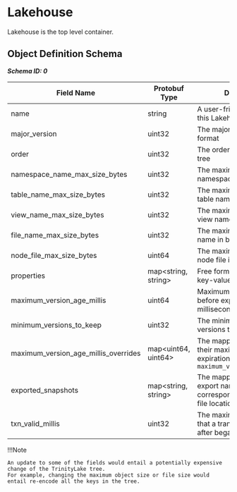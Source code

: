 # Lakehouse

Lakehouse is the top level container.

## Object Definition Schema

***Schema ID: 0***

| Field Name                           | Protobuf Type       | Description                                                                                                    | Required? | Default            |
|--------------------------------------|---------------------|----------------------------------------------------------------------------------------------------------------|-----------|--------------------|
| name                                 | string              | A user-friendly name of this Lakehouse                                                                         | Yes       |                    |
| major_version                        | uint32              | The major version of the format                                                                                | No        | 0                  |
| order                                | uint32              | The order of the B-epsilon tree                                                                                | No        | 128                |
| namespace_name_max_size_bytes        | uint32              | The maximum size of a namespace name in bytes                                                                  | No        | 100                |
| table_name_max_size_bytes            | uint32              | The maximum size of a table name in bytes                                                                      | No        | 100                |
| view_name_max_size_bytes             | uint32              | The maximum size of a view name in bytes                                                                       | No        | 100                |
| file_name_max_size_bytes             | uint32              | The maximum size of a file name in bytes                                                                       | No        | 200                |
| node_file_max_size_bytes             | uint64              | The maximum size of a node file in bytes                                                                       | No        | 1048576 (1MB)      |
| properties                           | map<string, string> | Free form user-defined key-value string properties                                                             | No        |                    |
| maximum_version_age_millis           | uint64              | Maximum age of a version before expiration in millisecond                                                      | No        | 604800000 (7 days) |
| minimum_versions_to_keep             | uint32              | The minimum number of versions to keep                                                                         | No        | 3                  |
| maximum_version_age_millis_overrides | map<uint64, uint64> | The mapping of versions to their maximum age before expiration, if different from `maximum_version_age_millis` | No        |                    |
| exported_snapshots                   | map<string, string> | The mapping of snapshot export name and corresponding root node file location                                  | No        |                    |
| txn_valid_millis                     | uint32              | The maximum time duration that a transaction is valid after began in millisecond                               | No        | 604800000 (7 days) |

!!!Note

    An update to some of the fields would entail a potentially expensive change of the TrinityLake tree.
    For example, changing the maximum object size or file size would entail re-encode all the keys in the tree.
